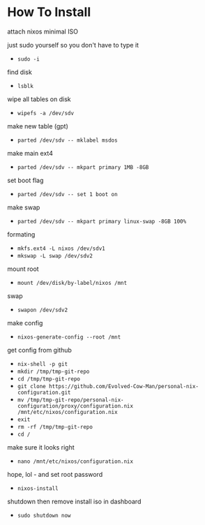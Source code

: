 # How To Install

attach nixos minimal ISO

just sudo yourself so you don't have to type it
* `sudo -i`

find disk
* `lsblk`

wipe all tables on disk
* `wipefs -a /dev/sdv`

make new table (gpt)
* `parted /dev/sdv -- mklabel msdos`

make main ext4
* `parted /dev/sdv -- mkpart primary 1MB -8GB`

set boot flag
* `parted /dev/sdv -- set 1 boot on`

make swap
* `parted /dev/sdv -- mkpart primary linux-swap -8GB 100%`

formating
* `mkfs.ext4 -L nixos /dev/sdv1`
* `mkswap -L swap /dev/sdv2`

mount root
* `mount /dev/disk/by-label/nixos /mnt`

swap
* `swapon /dev/sdv2`

make config
* `nixos-generate-config --root /mnt`

get config from github
* `nix-shell -p git`
* `mkdir /tmp/tmp-git-repo`
* `cd /tmp/tmp-git-repo`
* `git clone https://github.com/Evolved-Cow-Man/personal-nix-configuration.git`
* `mv /tmp/tmp-git-repo/personal-nix-configuration/proxy/configuration.nix /mnt/etc/nixos/configuration.nix`
* `exit`
* `rm -rf /tmp/tmp-git-repo`
* `cd /`

make sure it looks right
* `nano /mnt/etc/nixos/configuration.nix`

hope, lol - and set root password
* `nixos-install`

shutdown then remove install iso in dashboard
* `sudo shutdown now`